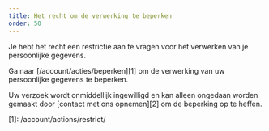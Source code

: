 ```yaml
---
title: Het recht om de verwerking te beperken
order: 50
---
```


Je hebt het recht een restrictie aan te vragen voor het verwerken van je persoonlijke gegevens.

Ga naar \[/account/acties/beperken]\[1] om de verwerking van uw persoonlijke gegevens te beperken.

<Warning>

Uw verzoek wordt onmiddellijk ingewilligd en kan alleen ongedaan worden gemaakt door \[contact met ons opnemen]\[2] om de beperking op te heffen.

</Warning>
[1]: /account/actions/restrict/
